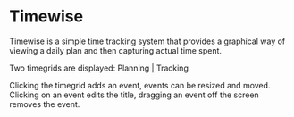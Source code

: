 # Timewise

Timewise is a simple time tracking system that provides a graphical way of viewing a daily plan and then capturing actual time spent.

Two timegrids are displayed:
Planning | Tracking

Clicking the timegrid adds an event, events can be resized and moved. Clicking on an event edits the title, dragging an event off the screen removes the event.

